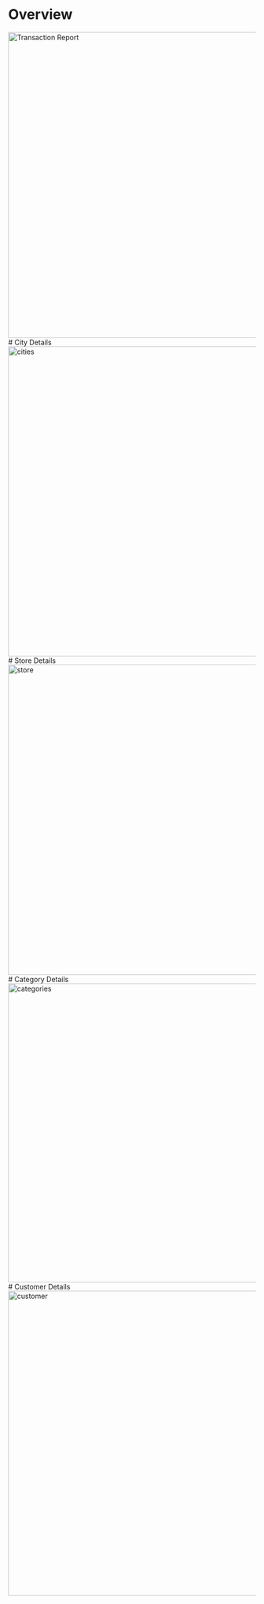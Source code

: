 # Overview
<img width="621" alt="Transaction Report" src="https://github.com/baafbass/DV_Project/assets/98693906/bc529cb4-f54c-4162-ab1b-8cf45507f33a">
# City Details
<img width="629" alt="cities" src="https://github.com/baafbass/DV_Project/assets/98693906/6e85df91-9f63-41f1-a91e-17ef805d277d">
# Store Details                          
<img width="630" alt="store" src="https://github.com/baafbass/DV_Project/assets/98693906/e92d6e6f-bb39-451c-b940-dfd17b355adf">
# Category Details                                                                                
<img width="607" alt="categories" src="https://github.com/baafbass/DV_Project/assets/98693906/b0a8d2fa-53a1-4867-b2b8-9ef1ecb003e2">
# Customer Details
<img width="619" alt="customer" src="https://github.com/baafbass/DV_Project/assets/98693906/3911a33c-a41a-444c-912f-832cbbf25483">



